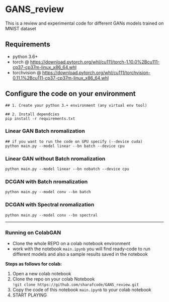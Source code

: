 # GANS_review
This is a review and experimental code for different GANs models trained on MNIST dataset


## Requirements
- python 3.6+
- torch @ https://download.pytorch.org/whl/cu111/torch-1.10.0%2Bcu111-cp37-cp37m-linux_x86_64.whl
- torchvision @ https://download.pytorch.org/whl/cu111/torchvision-0.11.1%2Bcu111-cp37-cp37m-linux_x86_64.whl

## Configure the code on your environment
```
## 1. Create your python 3.+ environment (any virtual env tool)

## 2. Install dependcies
pip install -r requirements.txt
```

### Linear GAN Batch nromalization
```
## if you want to run the code on GPU specify (--device cuda)
python main.py --model linear --bn batch --device cpu
```

### Linear GAN without Batch nromalization
```
python main.py --model linear --bn nobatch --device cpu
```

### DCGAN with Batch nromalization
```
python main.py --model conv --bn batch
```

### DCGAN with Spectral nromalization
```
python main.py --model conv --bn spectral
```
-------------

### Running on ColabGAN
- Clone the whole REPO on a colab notebook environment
- work with the notebook `main.ipynb` you will find ready-code to run different models and also a sample results saved in the notebook

<strong>Steps as follows for colab: </strong>
1. Open a new colab notebook
2. Clone the repo on your colab Notebook <br/>
`!git clone https://github.com/sharafcode/GANS_review.git`
3. Copy the code of this notebook `main.ipynb` to your colab notebook
4. START PLAYING 
